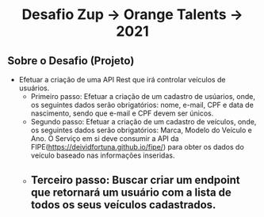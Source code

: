 <h1 align="center">
  <span> Desafio Zup -> Orange Talents -> 2021 </span>
</h1>

<h2>Sobre o Desafio (Projeto)</h2>

- Efetuar a criação de uma API Rest que irá controlar veículos de usuários.
  - Primeiro passo: Efetuar a criação de um cadastro de usúarios, onde, os seguintes dados serão obrigatórios: nome, e-mail, CPF e data de nascimento, sendo que e-mail e CPF devem ser únicos.
  - Segundo passo: Efetuar a criação de um cadastro de veículos, onde, os seguintes dados serão obrigatórios: Marca, Modelo do Veículo e Ano. O Serviço em si deve consumir a API da FIPE(https://deividfortuna.github.io/fipe/) para obter os dados do veículo baseado nas informações inseridas.
  - Terceiro passo: Buscar criar um endpoint que retornará um usuário com a lista de todos os seus veículos cadastrados.
    - 
